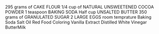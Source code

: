 295 grams of CAKE FLOUR 
1/4 cup of NATURAL UNSWEETENED COCOA POWDER
1 teaspoon BAKING SODA
Half cup UNSALTED BUTTER
350 grams of GRANULATED SUGAR
2 LARGE EGGS room temprature
Baking Soda
Salt
Oil
Red Food Coloring
Vanilla Extract
Distilled White Vinegar
ButterMilk